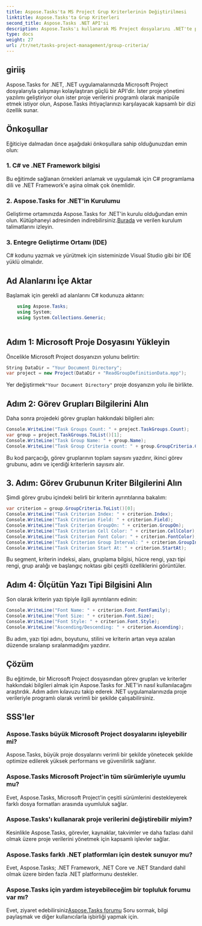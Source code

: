```yaml
---
title: Aspose.Tasks'ta MS Project Grup Kriterlerinin Değiştirilmesi
linktitle: Aspose.Tasks'ta Grup Kriterleri
second_title: Aspose.Tasks .NET API'si
description: Aspose.Tasks'ı kullanarak MS Project dosyalarını .NET'te programlı olarak nasıl değiştireceğinizi keşfedin. Görev grubu ve kriter bilgilerini adım adım örneklerle alın.
type: docs
weight: 27
url: /tr/net/tasks-project-management/group-criteria/
---
```

## giriiş
Aspose.Tasks for .NET, .NET uygulamalarınızda Microsoft Project dosyalarıyla çalışmayı kolaylaştıran güçlü bir API'dir. İster proje yönetimi yazılımı geliştiriyor olun ister proje verilerini programlı olarak manipüle etmek istiyor olun, Aspose.Tasks ihtiyaçlarınızı karşılayacak kapsamlı bir dizi özellik sunar.
## Önkoşullar
Eğiticiye dalmadan önce aşağıdaki önkoşullara sahip olduğunuzdan emin olun:
### 1. C# ve .NET Framework bilgisi
Bu eğitimde sağlanan örnekleri anlamak ve uygulamak için C# programlama dili ve .NET Framework'e aşina olmak çok önemlidir.
### 2. Aspose.Tasks for .NET'in Kurulumu
 Geliştirme ortamınızda Aspose.Tasks for .NET'in kurulu olduğundan emin olun. Kütüphaneyi adresinden indirebilirsiniz.[Burada](https://releases.aspose.com/tasks/net/) ve verilen kurulum talimatlarını izleyin.
### 3. Entegre Geliştirme Ortamı (IDE)
C# kodunu yazmak ve yürütmek için sisteminizde Visual Studio gibi bir IDE yüklü olmalıdır.

## Ad Alanlarını İçe Aktar
Başlamak için gerekli ad alanlarını C# kodunuza aktarın:
```csharp
    using Aspose.Tasks;
    using System;
    using System.Collections.Generic;
    
```
## Adım 1: Microsoft Proje Dosyasını Yükleyin
Öncelikle Microsoft Project dosyanızın yolunu belirtin:
```csharp
String DataDir = "Your Document Directory";
var project = new Project(DataDir + "ReadGroupDefinitionData.mpp");
```
 Yer değiştirmek`"Your Document Directory"` proje dosyanızın yolu ile birlikte.
## Adım 2: Görev Grupları Bilgilerini Alın
Daha sonra projedeki görev grupları hakkındaki bilgileri alın:
```csharp
Console.WriteLine("Task Groups Count: " + project.TaskGroups.Count);
var group = project.TaskGroups.ToList()[1];
Console.WriteLine("Task Group Name: " + group.Name);
Console.WriteLine("Task Group Criteria count: " + group.GroupCriteria.Count);
```
Bu kod parçacığı, görev gruplarının toplam sayısını yazdırır, ikinci görev grubunu, adını ve içerdiği kriterlerin sayısını alır.
## 3. Adım: Görev Grubunun Kriter Bilgilerini Alın
Şimdi görev grubu içindeki belirli bir kriterin ayrıntılarına bakalım:
```csharp
var criterion = group.GroupCriteria.ToList()[0];
Console.WriteLine("Task Criterion Index: " + criterion.Index);
Console.WriteLine("Task Criterion Field: " + criterion.Field);
Console.WriteLine("Task Criterion GroupOn: " + criterion.GroupOn);
Console.WriteLine("Task Criterion Cell Color: " + criterion.CellColor);
Console.WriteLine("Task Criterion Font Color: " + criterion.FontColor);
Console.WriteLine("Task Criterion Group Interval: " + criterion.GroupInterval);
Console.WriteLine("Task Criterion Start At: " + criterion.StartAt);
```
Bu segment, kriterin indeksi, alanı, gruplama bilgisi, hücre rengi, yazı tipi rengi, grup aralığı ve başlangıç noktası gibi çeşitli özelliklerini görüntüler.
## Adım 4: Ölçütün Yazı Tipi Bilgisini Alın
Son olarak kriterin yazı tipiyle ilgili ayrıntılarını edinin:
```csharp
Console.WriteLine("Font Name: " + criterion.Font.FontFamily);
Console.WriteLine("Font Size: " + criterion.Font.Size);
Console.WriteLine("Font Style: " + criterion.Font.Style);
Console.WriteLine("Ascending/Descending: " + criterion.Ascending);
```
Bu adım, yazı tipi adını, boyutunu, stilini ve kriterin artan veya azalan düzende sıralanıp sıralanmadığını yazdırır.

## Çözüm
Bu eğitimde, bir Microsoft Project dosyasından görev grupları ve kriterler hakkındaki bilgileri almak için Aspose.Tasks for .NET'in nasıl kullanılacağını araştırdık. Adım adım kılavuzu takip ederek .NET uygulamalarınızda proje verileriyle programlı olarak verimli bir şekilde çalışabilirsiniz.
## SSS'ler
### Aspose.Tasks büyük Microsoft Project dosyalarını işleyebilir mi?
Aspose.Tasks, büyük proje dosyalarını verimli bir şekilde yönetecek şekilde optimize edilerek yüksek performans ve güvenilirlik sağlanır.
### Aspose.Tasks Microsoft Project'in tüm sürümleriyle uyumlu mu?
Evet, Aspose.Tasks, Microsoft Project'in çeşitli sürümlerini destekleyerek farklı dosya formatları arasında uyumluluk sağlar.
### Aspose.Tasks'ı kullanarak proje verilerini değiştirebilir miyim?
Kesinlikle Aspose.Tasks, görevler, kaynaklar, takvimler ve daha fazlası dahil olmak üzere proje verilerini yönetmek için kapsamlı işlevler sağlar.
### Aspose.Tasks farklı .NET platformları için destek sunuyor mu?
Evet, Aspose.Tasks; .NET Framework, .NET Core ve .NET Standard dahil olmak üzere birden fazla .NET platformunu destekler.
### Aspose.Tasks için yardım isteyebileceğim bir topluluk forumu var mı?
 Evet, ziyaret edebilirsiniz[Aspose.Tasks forumu](https://forum.aspose.com/c/tasks/15) Soru sormak, bilgi paylaşmak ve diğer kullanıcılarla işbirliği yapmak için.